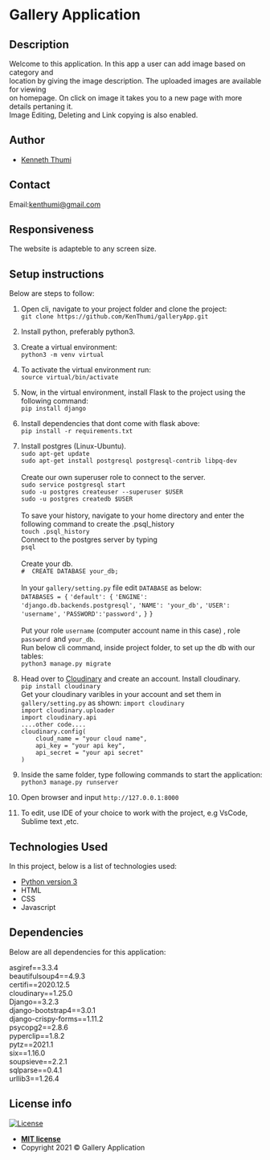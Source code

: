 # Gallery Application
## Description
Welcome to this application. In this app a user can add image based on category and <br>
location by giving the image description. The uploaded images are available for viewing <br>
on homepage. On click on image it takes you to a new page with more details pertaning it.<br>
Image Editing, Deleting and Link copying is also enabled.


## Author
- [Kenneth Thumi](https://github.com/KenThumi)

## Contact
Email:kenthumi@gmail.com

## Responsiveness
The website is adapteble to any screen size.

## Setup instructions
Below are steps to follow:
1. Open cli, navigate to your project folder and clone the project: <br/>
         `git clone https://github.com/KenThumi/galleryApp.git`
2. Install python, preferably python3.
3. Create a virtual environment: <br/>
         `python3 -m venv virtual`
4. To activate the virtual environment run:<br/>
         `source virtual/bin/activate`
5. Now, in the virtual environment, install Flask to the project using the following command:<br/>
         `pip install django`
6. Install dependencies that dont come with flask above:<br/>
         `pip install -r requirements.txt` 
7. Install postgres (Linux-Ubuntu).  
        `sudo apt-get update` <br/>
        `sudo apt-get install postgresql postgresql-contrib libpq-dev` <br>  
 Create our own superuser role to connect to the server. <br>
        `sudo service postgresql start` <br>
        `sudo -u postgres createuser --superuser $USER` <br>
        `sudo -u postgres createdb $USER` <br>  
 To save your history, navigate to your home directory and enter the following command to create the .psql_history  <br>
        `touch .psql_history`  <br>
 Connect to the postgres server by typing <br>
        `psql` <br>  
 Create your db. <br>
        `#  CREATE DATABASE your_db;` <br>  
 In your `gallery/setting.py` file edit `DATABASE` as below:<br>
            `DATABASES = {`
                        `'default': {`
                            `'ENGINE': 'django.db.backends.postgresql',`
                            `'NAME': 'your_db',`
                            `'USER': 'username',`
                            `'PASSWORD':'password',`
                        `}`
                    `}`
        <br>  
 Put your role `username` (computer account name in this case) , role `password `and `your_db`.  
 Run below cli command, inside project folder, to set up the db with our tables: <br/>
            `python3 manage.py migrate`  
8. Head over to [Cloudinary](https://cloudinary.com/) and create an account. Install cloudinary. <br>
                `pip install cloudinary`  
   Get your cloudinary varibles in your account and set them in `gallery/setting.py` as shown:
                            `import cloudinary`  
                            `import cloudinary.uploader`  
                            `import cloudinary.api`  
                            `....other code....`  
                            `cloudinary.config(`   
                            `    cloud_name = "your cloud name",`  
                            `    api_key = "your api key",`   
                            `    api_secret = "your api secret"`  
                            `)`  

9. Inside the same folder,  type following commands to start the application:<br/>
            `python3 manage.py runserver`  
10. Open browser and input `http://127.0.0.1:8000`
11. To edit, use IDE of your choice to work with the project, e.g VsCode, Sublime text ,etc.

## Technologies Used
In this project, below is a list of technologies used:
- [Python version 3](https://www.python.org/)
- HTML
- CSS
- Javascript

## Dependencies
Below are all dependencies for this application: <br>

asgiref==3.3.4  
beautifulsoup4==4.9.3  
certifi==2020.12.5  
cloudinary==1.25.0  
Django==3.2.3  
django-bootstrap4==3.0.1  
django-crispy-forms==1.11.2  
psycopg2==2.8.6  
pyperclip==1.8.2  
pytz==2021.1  
six==1.16.0  
soupsieve==2.2.1  
sqlparse==0.4.1  
urllib3==1.26.4  

## License info
[![License](http://img.shields.io/:license-mit-blue.svg?style=flat-square)](http://badges.mit-license.org)

- **[MIT license](http://opensource.org/licenses/mit-license.php)**
- Copyright 2021 © Gallery Application
